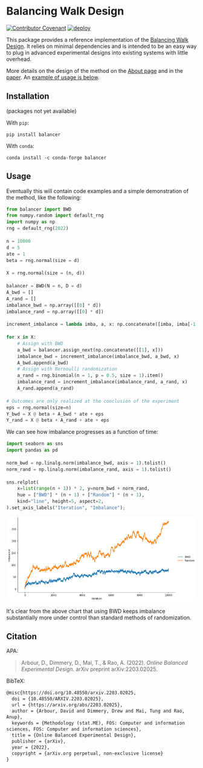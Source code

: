 # Balancing Walk Design

[![Contributor Covenant](https://img.shields.io/badge/Contributor%20Covenant-2.1-4baaaa.svg)](code_of_conduct.md)
[![deploy](https://github.com/ddimmery/balancer-package/actions/workflows/ci.yml/badge.svg)](https://github.com/ddimmery/balancer-package/actions/workflows/ci.yml)

This package provides a reference implementation of the [Balancing Walk Design](https://arxiv.org/abs/2203.02025). It relies on minimal dependencies and is intended to be an easy way to plug in advanced experimental designs into existing systems with little overhead.

More details on the design of the method on the [About page](about) and in the [paper](https://arxiv.org/abs/2203.02025). An [example of usage is below](#usage).

## Installation

(packages not yet available)

With `pip`:

```
pip install balancer
```

With `conda`:
```
conda install -c conda-forge balancer
```


## Usage

Eventually this will contain code examples and a simple demonstration of the method, like the following:


```python
from balancer import BWD
from numpy.random import default_rng
import numpy as np
rng = default_rng(2022)

n = 10000
d = 5
ate = 1
beta = rng.normal(size = d)

X = rng.normal(size = (n, d))

balancer = BWD(N = n, D = d)
A_bwd = []
A_rand = []
imbalance_bwd = np.array([[0] * d])
imbalance_rand = np.array([[0] * d])

increment_imbalance = lambda imba, a, x: np.concatenate([imba, imba[-1:, :] + (2 * a - 1) * x])

for x in X:
    # Assign with BWD
    a_bwd = balancer.assign_next(np.concatenate([[1], x]))
    imbalance_bwd = increment_imbalance(imbalance_bwd, a_bwd, x)
    A_bwd.append(a_bwd)
    # Assign with Bernoulli randomization
    a_rand = rng.binomial(n = 1, p = 0.5, size = 1).item()
    imbalance_rand = increment_imbalance(imbalance_rand, a_rand, x)
    A_rand.append(a_rand)

# Outcomes are only realized at the conclusion of the experiment
eps = rng.normal(size=n)
Y_bwd = X @ beta + A_bwd * ate + eps
Y_rand = X @ beta + A_rand + ate + eps
```

We can see how imbalance progresses as a function of time:


```python
import seaborn as sns
import pandas as pd

norm_bwd = np.linalg.norm(imbalance_bwd, axis = 1).tolist()
norm_rand = np.linalg.norm(imbalance_rand, axis = 1).tolist()

sns.relplot(
    x=list(range(n + 1)) * 2, y=norm_bwd + norm_rand,
    hue = ["BWD"] * (n + 1) + ["Random"] * (n + 1),
    kind="line", height=5, aspect=2,
).set_axis_labels("Iteration", "Imbalance");
```


    
![png](README_files/README_3_0.png)
    


It's clear from the above chart that using BWD keeps imbalance substantially more under control than standard methods of randomization.

## Citation
APA:
> Arbour, D., Dimmery, D., Mai, T., & Rao, A. (2022). *Online Balanced Experimental Design*. arXiv preprint arXiv:2203.02025.

BibTeX:
```
@misc{https://doi.org/10.48550/arxiv.2203.02025,
  doi = {10.48550/ARXIV.2203.02025},
  url = {https://arxiv.org/abs/2203.02025},
  author = {Arbour, David and Dimmery, Drew and Mai, Tung and Rao, Anup},
  keywords = {Methodology (stat.ME), FOS: Computer and information sciences, FOS: Computer and information sciences},
  title = {Online Balanced Experimental Design},
  publisher = {arXiv},
  year = {2022},
  copyright = {arXiv.org perpetual, non-exclusive license}
}
```
